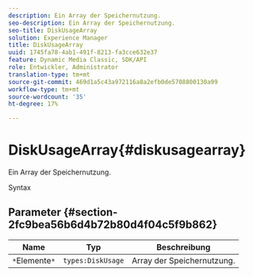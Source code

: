 ```yaml
---
description: Ein Array der Speichernutzung.
seo-description: Ein Array der Speichernutzung.
seo-title: DiskUsageArray
solution: Experience Manager
title: DiskUsageArray
uuid: 1745fa78-4ab1-491f-8213-fa3cce632e37
feature: Dynamic Media Classic, SDK/API
role: Entwickler, Administrator
translation-type: tm+mt
source-git-commit: 469d1a5c43a972116a8a2efb0de5708800130a99
workflow-type: tm+mt
source-wordcount: '35'
ht-degree: 17%

---
```



# DiskUsageArray{#diskusagearray}

Ein Array der Speichernutzung.

Syntax

## Parameter {#section-2fc9bea56b6d4b72b80d4f04c5f9b862}

| Name | Typ | Beschreibung |
|---|---|---|
| `*`Elemente`*` | `types:DiskUsage` | Array der Speichernutzung. |

